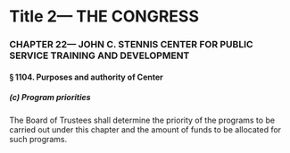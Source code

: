 
# Title 2— THE CONGRESS
### CHAPTER 22— JOHN C. STENNIS CENTER FOR PUBLIC SERVICE TRAINING AND DEVELOPMENT
#### § 1104. Purposes and authority of Center
##### (c) Program priorities

The Board of Trustees shall determine the priority of the programs to be carried out under this chapter and the amount of funds to be allocated for such programs.
